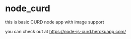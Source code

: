 # node_curd
this is basic CURD node app with image support

you can check out at 
https://node-js-curd.herokuapp.com/
